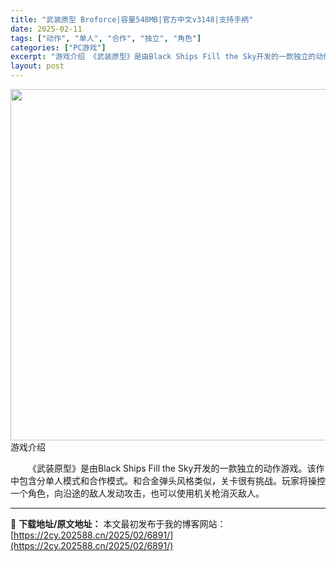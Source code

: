 ```yaml
---
title: "武装原型 Broforce|容量548MB|官方中文v3148|支持手柄"
date: 2025-02-11
tags: ["动作", "单人", "合作", "独立", "角色"]
categories: ["PC游戏"]
excerpt: "游戏介绍 《武装原型》是由Black Ships Fill the Sky开发的一款独立的动作游戏。该作中包含分单人模式和合作模式。和合金弹头风格类似，关卡很有挑战。玩家将操控一个角色，向沿途的敌人发动攻击，也可以使用机关枪消灭敌人。"
layout: post
---
```


<img src="https://2cy.202588.cn/wp-content/uploads/2025/02/2025021113465273.webp" alt="" width="1000" height="562" class="aligncenter size-full wp-image-6984" />
游戏介绍
<p style="white-space: normal; text-indent: 2em; text-align: left;">《武装原型》是由Black Ships Fill the Sky开发的一款独立的动作游戏。该作中包含分单人模式和合作模式。和合金弹头风格类似，关卡很有挑战。玩家将操控一个角色，向沿途的敌人发动攻击，也可以使用机关枪消灭敌人。</p>



---
📖 **下载地址/原文地址：** 本文最初发布于我的博客网站：[https://2cy.202588.cn/2025/02/6891/](https://2cy.202588.cn/2025/02/6891/)
